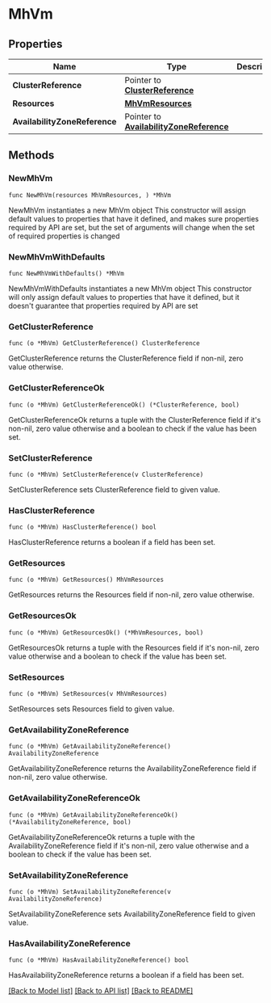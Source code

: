 # MhVm

## Properties

Name | Type | Description | Notes
------------ | ------------- | ------------- | -------------
**ClusterReference** | Pointer to [**ClusterReference**](ClusterReference.md) |  | [optional] 
**Resources** | [**MhVmResources**](MhVmResources.md) |  | 
**AvailabilityZoneReference** | Pointer to [**AvailabilityZoneReference**](AvailabilityZoneReference.md) |  | [optional] 

## Methods

### NewMhVm

`func NewMhVm(resources MhVmResources, ) *MhVm`

NewMhVm instantiates a new MhVm object
This constructor will assign default values to properties that have it defined,
and makes sure properties required by API are set, but the set of arguments
will change when the set of required properties is changed

### NewMhVmWithDefaults

`func NewMhVmWithDefaults() *MhVm`

NewMhVmWithDefaults instantiates a new MhVm object
This constructor will only assign default values to properties that have it defined,
but it doesn't guarantee that properties required by API are set

### GetClusterReference

`func (o *MhVm) GetClusterReference() ClusterReference`

GetClusterReference returns the ClusterReference field if non-nil, zero value otherwise.

### GetClusterReferenceOk

`func (o *MhVm) GetClusterReferenceOk() (*ClusterReference, bool)`

GetClusterReferenceOk returns a tuple with the ClusterReference field if it's non-nil, zero value otherwise
and a boolean to check if the value has been set.

### SetClusterReference

`func (o *MhVm) SetClusterReference(v ClusterReference)`

SetClusterReference sets ClusterReference field to given value.

### HasClusterReference

`func (o *MhVm) HasClusterReference() bool`

HasClusterReference returns a boolean if a field has been set.

### GetResources

`func (o *MhVm) GetResources() MhVmResources`

GetResources returns the Resources field if non-nil, zero value otherwise.

### GetResourcesOk

`func (o *MhVm) GetResourcesOk() (*MhVmResources, bool)`

GetResourcesOk returns a tuple with the Resources field if it's non-nil, zero value otherwise
and a boolean to check if the value has been set.

### SetResources

`func (o *MhVm) SetResources(v MhVmResources)`

SetResources sets Resources field to given value.


### GetAvailabilityZoneReference

`func (o *MhVm) GetAvailabilityZoneReference() AvailabilityZoneReference`

GetAvailabilityZoneReference returns the AvailabilityZoneReference field if non-nil, zero value otherwise.

### GetAvailabilityZoneReferenceOk

`func (o *MhVm) GetAvailabilityZoneReferenceOk() (*AvailabilityZoneReference, bool)`

GetAvailabilityZoneReferenceOk returns a tuple with the AvailabilityZoneReference field if it's non-nil, zero value otherwise
and a boolean to check if the value has been set.

### SetAvailabilityZoneReference

`func (o *MhVm) SetAvailabilityZoneReference(v AvailabilityZoneReference)`

SetAvailabilityZoneReference sets AvailabilityZoneReference field to given value.

### HasAvailabilityZoneReference

`func (o *MhVm) HasAvailabilityZoneReference() bool`

HasAvailabilityZoneReference returns a boolean if a field has been set.


[[Back to Model list]](../README.md#documentation-for-models) [[Back to API list]](../README.md#documentation-for-api-endpoints) [[Back to README]](../README.md)


